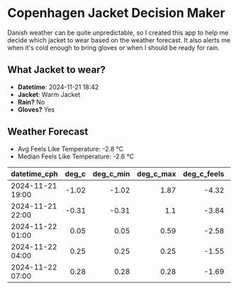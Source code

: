 
# Copenhagen Jacket Decision Maker

Danish weather can be quite unpredictable, so I created this app to help me decide which jacket to wear based on the weather forecast. 
It also alerts me when it's cold enough to bring gloves or when I should be ready for rain.

## What Jacket to wear?

- **Datetime**: 2024-11-21 18:42
- **Jacket**: Warm Jacket
- **Rain?** No
- **Gloves?** Yes

## Weather Forecast
- Avg Feels Like Temperature: -2.8 °C
- Median Feels Like Temperature: -2.6 °C

| datetime_cph     |   deg_c |   deg_c_min |   deg_c_max |   deg_c_feels | weather   | wind   | rain   |
|:-----------------|--------:|------------:|------------:|--------------:|:----------|:-------|:-------|
| 2024-11-21 19:00 |   -1.02 |       -1.02 |        1.87 |         -4.32 | Clouds    | Low    | None   |
| 2024-11-21 22:00 |   -0.31 |       -0.31 |        1.1  |         -3.84 | Clouds    | Low    | None   |
| 2024-11-22 01:00 |    0.05 |        0.05 |        0.59 |         -2.58 | Clouds    | Low    | None   |
| 2024-11-22 04:00 |    0.25 |        0.25 |        0.25 |         -1.55 | Clouds    | Low    | None   |
| 2024-11-22 07:00 |    0.28 |        0.28 |        0.28 |         -1.69 | Clouds    | Low    | None   |
        